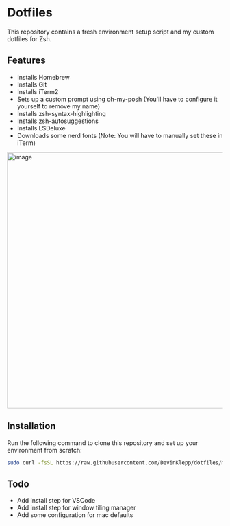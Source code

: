 # Dotfiles

This repository contains a fresh environment setup script and my custom dotfiles for Zsh.

## Features
- Installs Homebrew
- Installs Git
- Installs iTerm2
- Sets up a custom prompt using oh-my-posh (You'll have to configure it yourself to remove my name)
- Installs zsh-syntax-highlighting
- Installs zsh-autosuggestions
- Installs LSDeluxe
- Downloads some nerd fonts (Note: You will have to manually set these in iTerm)

<img width="596" alt="image" src="https://github.com/user-attachments/assets/afa78198-bffb-46e1-a85f-205bd55bd83a" />

## Installation

Run the following command to clone this repository and set up your environment from scratch:

```bash
sudo curl -fsSL https://raw.githubusercontent.com/DevinKlepp/dotfiles/main/install.sh | zsh
```

## Todo
- Add install step for VSCode
- Add install step for window tiling manager
- Add some configuration for mac defaults
